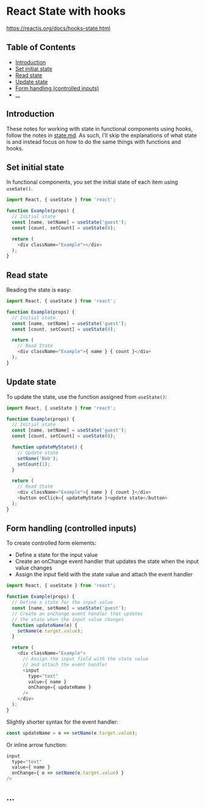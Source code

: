 # React State with hooks

<https://reactjs.org/docs/hooks-state.html>

## Table of Contents

<!-- toc -->

- [Introduction](#introduction)
- [Set initial state](#set-initial-state)
- [Read state](#read-state)
- [Update state](#update-state)
- [Form handling (controlled inputs)](#form-handling-controlled-inputs)
- [...](#)

<!-- tocstop -->

## Introduction

These notes for working with state in functional components using hooks, follow the notes in [state.md](https://github.com/jessicarush/react-notes/blob/master/state.md). As such, I'll skip the explanations of what state is and instead focus on how to do the same things with functions and hooks.

## Set initial state

In functional components, you set the initial state of each item using `useSate()`.

```javascript
import React, { useState } from 'react';

function Example(props) {
  // Initial state
  const [name, setName] = useState('guest');
  const [count, setCount] = useState(0);

  return (
    <div className="Example"></div>
  );
}
```

## Read state

Reading the state is easy:

```javascript
import React, { useState } from 'react';

function Example(props) {
  // Initial state
  const [name, setName] = useState('guest');
  const [count, setCount] = useState(0);

  return (
    // Read State
    <div className="Example">{ name } { count }</div>
  );
}
```


## Update state

To update the state, use the function assigned from `useState()`:

```javascript
import React, { useState } from 'react';

function Example(props) {
  // Initial state
  const [name, setName] = useState('guest');
  const [count, setCount] = useState(0);

  function updateMyState() {
    // Update state
    setName('Bob');
    setCount(1);
  }

  return (
    // Read State
    <div className="Example">{ name } { count }</div>
    <button onClick={ updateMyState }>update state</button>
  );
}
```


## Form handling (controlled inputs)


To create controlled form elements:

- Define a state for the input value
- Create an onChange event handler that updates the state when the input value changes
- Assign the input field with the state value and attach the event handler

```javascript
import React, { useState } from 'react';

function Example(props) {
  // Define a state for the input value
  const [name, setName] = useState('guest');
  // Create an onChange event handler that updates
  // the state when the input value changes
  function updateName(e) {
    setName(e.target.value);
  }

  return (
    <div className="Example">
      // Assign the input field with the state value
      // and attach the event handler
      <input
        type="text"
        value={ name }
        onChange={ updateName }
      />
    </div>
  );
}
```

Slightly shorter syntax for the event handler:

```javascript
const updateName = e => setName(e.target.value);
```

Or inline arrow function:

```javascript
input
  type="text"
  value={ name }
  onChange={ e => setName(e.target.value) }
/>
```


## ...
